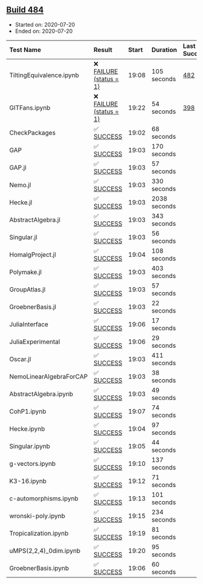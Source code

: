 ## [Build 484](https://oscarci.mathematik.uni-kl.de/job/oscar-stable/484/)

* Started on: 2020-07-20
* Ended on: 2020-07-20

| Test Name    | Result | Start | Duration | Last Success | First Failure |
|:-------------|:-------|:------|:---------|:-------------|:--------------|
| TiltingEquivalence.ipynb | ❌ [FAILURE (status = 1)](https://oscarci.mathematik.uni-kl.de/job/oscar-stable/484/artifact/logs/build-484/TiltingEquivalence.ipynb.log) | 19:08 | 105 seconds | [482](https://oscarci.mathematik.uni-kl.de/job/oscar-stable/482/) | [483](https://oscarci.mathematik.uni-kl.de/job/oscar-stable/483/) |
| GITFans.ipynb | ❌ [FAILURE (status = 1)](https://oscarci.mathematik.uni-kl.de/job/oscar-stable/484/artifact/logs/build-484/GITFans.ipynb.log) | 19:22 | 54 seconds | [398](https://oscarci.mathematik.uni-kl.de/job/oscar-stable/398/) | [399](https://oscarci.mathematik.uni-kl.de/job/oscar-stable/399/) |
| CheckPackages | ✅ [SUCCESS](https://oscarci.mathematik.uni-kl.de/job/oscar-stable/484/artifact/logs/build-484/CheckPackages.log) | 19:02 | 68 seconds |  |  |
| GAP | ✅ [SUCCESS](https://oscarci.mathematik.uni-kl.de/job/oscar-stable/484/artifact/logs/build-484/GAP.log) | 19:03 | 170 seconds |  |  |
| GAP.jl | ✅ [SUCCESS](https://oscarci.mathematik.uni-kl.de/job/oscar-stable/484/artifact/logs/build-484/GAP.jl.log) | 19:03 | 57 seconds |  |  |
| Nemo.jl | ✅ [SUCCESS](https://oscarci.mathematik.uni-kl.de/job/oscar-stable/484/artifact/logs/build-484/Nemo.jl.log) | 19:03 | 330 seconds |  |  |
| Hecke.jl | ✅ [SUCCESS](https://oscarci.mathematik.uni-kl.de/job/oscar-stable/484/artifact/logs/build-484/Hecke.jl.log) | 19:03 | 2038 seconds |  |  |
| AbstractAlgebra.jl | ✅ [SUCCESS](https://oscarci.mathematik.uni-kl.de/job/oscar-stable/484/artifact/logs/build-484/AbstractAlgebra.jl.log) | 19:03 | 343 seconds |  |  |
| Singular.jl | ✅ [SUCCESS](https://oscarci.mathematik.uni-kl.de/job/oscar-stable/484/artifact/logs/build-484/Singular.jl.log) | 19:03 | 56 seconds |  |  |
| HomalgProject.jl | ✅ [SUCCESS](https://oscarci.mathematik.uni-kl.de/job/oscar-stable/484/artifact/logs/build-484/HomalgProject.jl.log) | 19:04 | 108 seconds |  |  |
| Polymake.jl | ✅ [SUCCESS](https://oscarci.mathematik.uni-kl.de/job/oscar-stable/484/artifact/logs/build-484/Polymake.jl.log) | 19:03 | 403 seconds |  |  |
| GroupAtlas.jl | ✅ [SUCCESS](https://oscarci.mathematik.uni-kl.de/job/oscar-stable/484/artifact/logs/build-484/GroupAtlas.jl.log) | 19:03 | 57 seconds |  |  |
| GroebnerBasis.jl | ✅ [SUCCESS](https://oscarci.mathematik.uni-kl.de/job/oscar-stable/484/artifact/logs/build-484/GroebnerBasis.jl.log) | 19:03 | 22 seconds |  |  |
| JuliaInterface | ✅ [SUCCESS](https://oscarci.mathematik.uni-kl.de/job/oscar-stable/484/artifact/logs/build-484/JuliaInterface.log) | 19:06 | 17 seconds |  |  |
| JuliaExperimental | ✅ [SUCCESS](https://oscarci.mathematik.uni-kl.de/job/oscar-stable/484/artifact/logs/build-484/JuliaExperimental.log) | 19:06 | 29 seconds |  |  |
| Oscar.jl | ✅ [SUCCESS](https://oscarci.mathematik.uni-kl.de/job/oscar-stable/484/artifact/logs/build-484/Oscar.jl.log) | 19:03 | 411 seconds |  |  |
| NemoLinearAlgebraForCAP | ✅ [SUCCESS](https://oscarci.mathematik.uni-kl.de/job/oscar-stable/484/artifact/logs/build-484/NemoLinearAlgebraForCAP.log) | 19:03 | 38 seconds |  |  |
| AbstractAlgebra.ipynb | ✅ [SUCCESS](https://oscarci.mathematik.uni-kl.de/job/oscar-stable/484/artifact/logs/build-484/AbstractAlgebra.ipynb.log) | 19:03 | 49 seconds |  |  |
| CohP1.ipynb | ✅ [SUCCESS](https://oscarci.mathematik.uni-kl.de/job/oscar-stable/484/artifact/logs/build-484/CohP1.ipynb.log) | 19:07 | 74 seconds |  |  |
| Hecke.ipynb | ✅ [SUCCESS](https://oscarci.mathematik.uni-kl.de/job/oscar-stable/484/artifact/logs/build-484/Hecke.ipynb.log) | 19:04 | 97 seconds |  |  |
| Singular.ipynb | ✅ [SUCCESS](https://oscarci.mathematik.uni-kl.de/job/oscar-stable/484/artifact/logs/build-484/Singular.ipynb.log) | 19:05 | 44 seconds |  |  |
| g-vectors.ipynb | ✅ [SUCCESS](https://oscarci.mathematik.uni-kl.de/job/oscar-stable/484/artifact/logs/build-484/g-vectors.ipynb.log) | 19:10 | 137 seconds |  |  |
| K3-16.ipynb | ✅ [SUCCESS](https://oscarci.mathematik.uni-kl.de/job/oscar-stable/484/artifact/logs/build-484/K3-16.ipynb.log) | 19:12 | 71 seconds |  |  |
| c-automorphisms.ipynb | ✅ [SUCCESS](https://oscarci.mathematik.uni-kl.de/job/oscar-stable/484/artifact/logs/build-484/c-automorphisms.ipynb.log) | 19:13 | 101 seconds |  |  |
| wronski-poly.ipynb | ✅ [SUCCESS](https://oscarci.mathematik.uni-kl.de/job/oscar-stable/484/artifact/logs/build-484/wronski-poly.ipynb.log) | 19:15 | 234 seconds |  |  |
| Tropicalization.ipynb | ✅ [SUCCESS](https://oscarci.mathematik.uni-kl.de/job/oscar-stable/484/artifact/logs/build-484/Tropicalization.ipynb.log) | 19:19 | 81 seconds |  |  |
| uMPS(2,2,4)_0dim.ipynb | ✅ [SUCCESS](https://oscarci.mathematik.uni-kl.de/job/oscar-stable/484/artifact/logs/build-484/uMPS-2-2-4-_0dim.ipynb.log) | 19:20 | 95 seconds |  |  |
| GroebnerBasis.ipynb | ✅ [SUCCESS](https://oscarci.mathematik.uni-kl.de/job/oscar-stable/484/artifact/logs/build-484/GroebnerBasis.ipynb.log) | 19:06 | 60 seconds |  |  |
